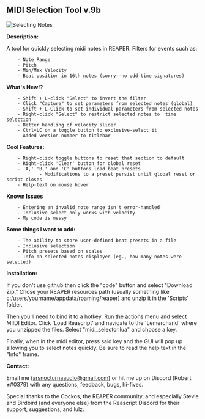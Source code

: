 
## MIDI Selection Tool v.9b

![Selecting Notes](https://t2361428.p.clickup-attachments.com/t2361428/f4ada0df-c594-47ac-8ddc-d258eac1de16/selecting_notes.gif?view=open)

**Description:**

A tool for quickly selecting midi notes in REAPER. Filters for events such as:
		
		- Note Range
		- Pitch
		- Min/Max Velocity 
		- Beat position in 16th notes (sorry--no odd time signatures)

**What's New!?**

		- Shift + L-click "Select" to invert the filter
		- Click "Capture" to set parameters from selected notes (global)
		- Shift + L-Click to set individual parameters from selected notes
		- Right-click "Select" to restrict selected notes to  time selection
		- Better handling of velocity slider
		- Ctrl+LC on a toggle button to exclusive-select it
		- Added version number to titlebar

**Cool Features:**

		- Right-click toggle buttons to reset that section to default
		- Right-click 'Clear' button for global reset 
		- 'A,' 'B,' and 'C' buttons load beat presets
			    - Modifications to a preset persist until global reset or script closes
		- Help-text on mouse hover

**Known Issues**

		- Entering an invalid note range isn't error-handled
		- Inclusive select only works with velocity
		- My code is messy

**Some things I want to add:**

		- The ability to store user-defined beat presets in a file 
		- Inclusive selection
		- Pitch presets based on scales
		- Info on selected notes displayed (eg., how many notes were selected)

**Installation:**

If you don't use github then click the "code" button and select "Download Zip." Chose your REAPER resources path (usually something like c:/users/yourname/appdata/roaming/reaper) and unzip it in the 'Scripts' folder. 

Then you'll need to bind it to a hotkey. Run the actions menu and select MIIDI Editor. Click 'Load Reascript' and navigate to the 'Lemerchand' where you unzipped the files. Select "midi_selector.lua" and choose a key. 

Finally, when in the midi editor, press said key and the GUI will pop up allowing you to select notes quickly. Be sure to read the help text in the "Info" frame. 

**Contact:**

Email me (arsnocturnaaudio@gmail.com) or hit me up on Discord (Robert ±#0379) with any questions, feedback, bugs, hi-fives. 	

Special thanks to the Cockos, the REAPER community, and especially Stevie and Birdbird (and everyone else) from the Reascript Discord for their support, suggestions, and lulz. 